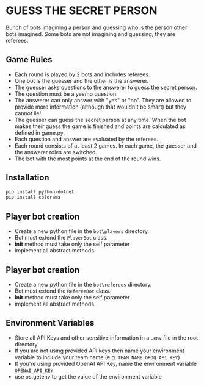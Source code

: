 # GUESS THE SECRET PERSON

Bunch of bots imagining a person and guessing who is the person other bots imagined.
Some bots are not imagining and guessing, they are referees.

## Game Rules

- Each round is played by 2 bots and includes referees.
- One bot is the guesser and the other is the answerer.
- The guesser asks questions to the answerer to guess the secret person.
- The question must be a yes/no question.
- The answerer can only answer with "yes" or "no". They are allowed to provide more information (although that wouldn't be smart) but they cannot lie!
- The guesser can guess the secret person at any time. When the bot makes their guess the game is finished and points are calculated as defined in game.py.
- Each question and answer are evaluated by the referees.
- Each round consists of at least 2 games. In each game, the guesser and the answerer roles are switched.
- The bot with the most points at the end of the round wins.


## Installation
```bash
pip install python-dotnet
pip install colorama
```

## Player bot creation

- Create a new python file in the `bot\players` directory.
- Bot must extend the `PlayerBot` class.
- __init__ method must take only the self parameter
- implement all abstract methods

## Player bot creation

- Create a new python file in the `bot\referees` directory.
- Bot must extend the `RefereeBot` class.
- __init__ method must take only the self parameter
- implement all abstract methods

## Environment Variables

- Store all API Keys and other sensitive information in a `.env` file in the root directory
- If you are not using provided API keys then name your environment variable to include your team name (e.g. `TEAM_NAME_GROQ_API_KEY`)
- If you're using provided OpenAI API Key, name the environment variable `OPENAI_API_KEY` 
- use os.getenv to get the value of the environment variable